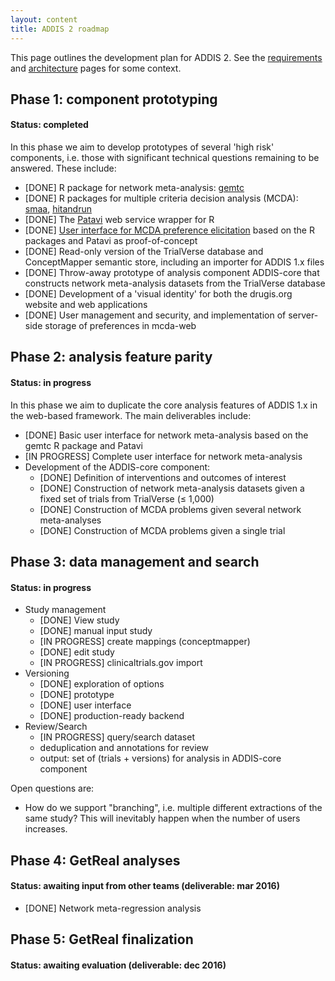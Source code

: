 ```yaml
---
layout: content
title: ADDIS 2 roadmap
---
```


This page outlines the development plan for ADDIS 2. See the [requirements](requirements) and [architecture](architecture) pages for some context.

Phase 1: component prototyping
------------------------------

#### Status: completed

In this phase we aim to develop prototypes of several 'high risk' components, i.e. those with significant technical questions remaining to be answered.
These include:

 - [DONE] R package for network meta-analysis: [gemtc](/software/r-packages/gemtc)
 - [DONE] R packages for multiple criteria decision analysis (MCDA): [smaa](/software/r-packages/smaa), [hitandrun](/software/r-packages/hitandrun)
 - [DONE] The [Patavi](https://github.com/joelkuiper/patavi) web service wrapper for R
 - [DONE] [User interface for MCDA preference elicitation](https://mcda.drugis.org/) based on the R packages and Patavi as proof-of-concept
 - [DONE] Read-only version of the TrialVerse database and ConceptMapper semantic store, including an importer for ADDIS 1.x files
 - [DONE] Throw-away prototype of analysis component ADDIS-core that constructs network meta-analysis datasets from the TrialVerse database
 - [DONE] Development of a 'visual identity' for both the drugis.org website and web applications
 - [DONE] User management and security, and implementation of server-side storage of preferences in mcda-web

Phase 2: analysis feature parity
--------------------------------

#### Status: in progress

In this phase we aim to duplicate the core analysis features of ADDIS 1.x in the web-based framework. The main deliverables include:

 - [DONE] Basic user interface for network meta-analysis based on the gemtc R package and Patavi
 - [IN PROGRESS] Complete user interface for network meta-analysis
 - Development of the ADDIS-core component:
    - [DONE] Definition of interventions and outcomes of interest
    - [DONE] Construction of network meta-analysis datasets given a fixed set of trials from TrialVerse (&leq; 1,000)
    - [DONE] Construction of MCDA problems given several network meta-analyses
    - [DONE] Construction of MCDA problems given a single trial

Phase 3: data management and search
-----------------------------------

#### Status: in progress

 - Study management
   - [DONE] View study
   - [DONE] manual input study
   - [IN PROGRESS] create mappings (conceptmapper)
   - [DONE] edit study
   - [IN PROGRESS] clinicaltrials.gov import
 - Versioning
   - [DONE] exploration of options
   - [DONE] prototype
   - [DONE] user interface
   - [DONE] production-ready backend
 - Review/Search
   - [IN PROGRESS] query/search dataset
   - deduplication and annotations for review
   - output: set of (trials + versions) for analysis in ADDIS-core component

Open questions are:

 - How do we support "branching", i.e. multiple different extractions of the same study? This will inevitably happen when the number of users increases.

Phase 4: GetReal analyses
-------------------------

#### Status: awaiting input from other teams (deliverable: mar 2016)

  - [DONE] Network meta-regression analysis

Phase 5: GetReal finalization
-----------------------------

#### Status: awaiting evaluation (deliverable: dec 2016)
